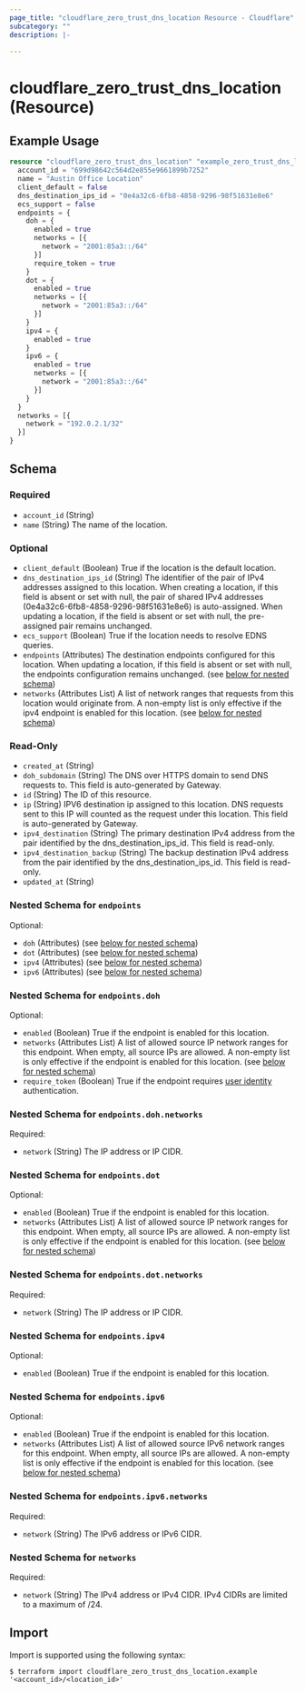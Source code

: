 ```yaml
---
page_title: "cloudflare_zero_trust_dns_location Resource - Cloudflare"
subcategory: ""
description: |-
  
---
```


# cloudflare_zero_trust_dns_location (Resource)



## Example Usage

```terraform
resource "cloudflare_zero_trust_dns_location" "example_zero_trust_dns_location" {
  account_id = "699d98642c564d2e855e9661899b7252"
  name = "Austin Office Location"
  client_default = false
  dns_destination_ips_id = "0e4a32c6-6fb8-4858-9296-98f51631e8e6"
  ecs_support = false
  endpoints = {
    doh = {
      enabled = true
      networks = [{
        network = "2001:85a3::/64"
      }]
      require_token = true
    }
    dot = {
      enabled = true
      networks = [{
        network = "2001:85a3::/64"
      }]
    }
    ipv4 = {
      enabled = true
    }
    ipv6 = {
      enabled = true
      networks = [{
        network = "2001:85a3::/64"
      }]
    }
  }
  networks = [{
    network = "192.0.2.1/32"
  }]
}
```

<!-- schema generated by tfplugindocs -->
## Schema

### Required

- `account_id` (String)
- `name` (String) The name of the location.

### Optional

- `client_default` (Boolean) True if the location is the default location.
- `dns_destination_ips_id` (String) The identifier of the pair of IPv4 addresses assigned to this location. When creating a location, if this field is absent or set with null, the pair of shared IPv4 addresses (0e4a32c6-6fb8-4858-9296-98f51631e8e6) is auto-assigned. When updating a location, if the field is absent or set with null, the pre-assigned pair remains unchanged.
- `ecs_support` (Boolean) True if the location needs to resolve EDNS queries.
- `endpoints` (Attributes) The destination endpoints configured for this location. When updating a location, if this field is absent or set with null, the endpoints configuration remains unchanged. (see [below for nested schema](#nestedatt--endpoints))
- `networks` (Attributes List) A list of network ranges that requests from this location would originate from. A non-empty list is only effective if the ipv4 endpoint is enabled for this location. (see [below for nested schema](#nestedatt--networks))

### Read-Only

- `created_at` (String)
- `doh_subdomain` (String) The DNS over HTTPS domain to send DNS requests to. This field is auto-generated by Gateway.
- `id` (String) The ID of this resource.
- `ip` (String) IPV6 destination ip assigned to this location. DNS requests sent to this IP will counted as the request under this location. This field is auto-generated by Gateway.
- `ipv4_destination` (String) The primary destination IPv4 address from the pair identified by the dns_destination_ips_id. This field is read-only.
- `ipv4_destination_backup` (String) The backup destination IPv4 address from the pair identified by the dns_destination_ips_id. This field is read-only.
- `updated_at` (String)

<a id="nestedatt--endpoints"></a>
### Nested Schema for `endpoints`

Optional:

- `doh` (Attributes) (see [below for nested schema](#nestedatt--endpoints--doh))
- `dot` (Attributes) (see [below for nested schema](#nestedatt--endpoints--dot))
- `ipv4` (Attributes) (see [below for nested schema](#nestedatt--endpoints--ipv4))
- `ipv6` (Attributes) (see [below for nested schema](#nestedatt--endpoints--ipv6))

<a id="nestedatt--endpoints--doh"></a>
### Nested Schema for `endpoints.doh`

Optional:

- `enabled` (Boolean) True if the endpoint is enabled for this location.
- `networks` (Attributes List) A list of allowed source IP network ranges for this endpoint. When empty, all source IPs are allowed. A non-empty list is only effective if the endpoint is enabled for this location. (see [below for nested schema](#nestedatt--endpoints--doh--networks))
- `require_token` (Boolean) True if the endpoint requires [user identity](https://developers.cloudflare.com/cloudflare-one/connections/connect-devices/agentless/dns/dns-over-https/#filter-doh-requests-by-user) authentication.

<a id="nestedatt--endpoints--doh--networks"></a>
### Nested Schema for `endpoints.doh.networks`

Required:

- `network` (String) The IP address or IP CIDR.



<a id="nestedatt--endpoints--dot"></a>
### Nested Schema for `endpoints.dot`

Optional:

- `enabled` (Boolean) True if the endpoint is enabled for this location.
- `networks` (Attributes List) A list of allowed source IP network ranges for this endpoint. When empty, all source IPs are allowed. A non-empty list is only effective if the endpoint is enabled for this location. (see [below for nested schema](#nestedatt--endpoints--dot--networks))

<a id="nestedatt--endpoints--dot--networks"></a>
### Nested Schema for `endpoints.dot.networks`

Required:

- `network` (String) The IP address or IP CIDR.



<a id="nestedatt--endpoints--ipv4"></a>
### Nested Schema for `endpoints.ipv4`

Optional:

- `enabled` (Boolean) True if the endpoint is enabled for this location.


<a id="nestedatt--endpoints--ipv6"></a>
### Nested Schema for `endpoints.ipv6`

Optional:

- `enabled` (Boolean) True if the endpoint is enabled for this location.
- `networks` (Attributes List) A list of allowed source IPv6 network ranges for this endpoint. When empty, all source IPs are allowed. A non-empty list is only effective if the endpoint is enabled for this location. (see [below for nested schema](#nestedatt--endpoints--ipv6--networks))

<a id="nestedatt--endpoints--ipv6--networks"></a>
### Nested Schema for `endpoints.ipv6.networks`

Required:

- `network` (String) The IPv6 address or IPv6 CIDR.




<a id="nestedatt--networks"></a>
### Nested Schema for `networks`

Required:

- `network` (String) The IPv4 address or IPv4 CIDR. IPv4 CIDRs are limited to a maximum of /24.

## Import

Import is supported using the following syntax:

```shell
$ terraform import cloudflare_zero_trust_dns_location.example '<account_id>/<location_id>'
```
